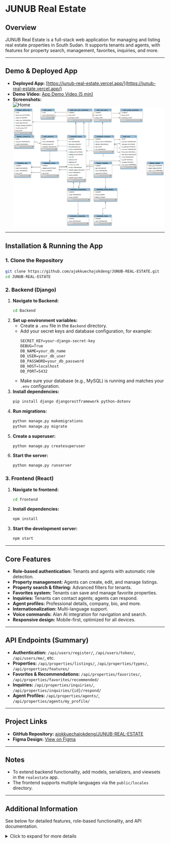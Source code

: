 # JUNUB Real Estate

## Overview

JUNUB Real Estate is a full-stack web application for managing and listing real estate properties in South Sudan. It supports tenants and agents, with features for property search, management, favorites, inquiries, and more.

---

## Demo & Deployed App

- **Deployed App:** [https://junub-real-estate.vercel.app/](https://junub-real-estate.vercel.app/)
- **Demo Video:** [App Demo Video (5 min)](https://drive.google.com/file/d/1BzOIYgXcOFGhmK4W23-hEkJyGSghgmmW/view?usp=sharing)
- **Screenshots:**  
  ![Home](c:/Users/HP/Pictures/Screenshots/Screenshot%202025-07-21%20231200.png)  
  ![Database Schema](./frontend/public/Images/Databases%20Schema.png)

---

## Installation & Running the App

### 1. Clone the Repository

```bash
git clone https://github.com/ajokkuechajokdeng/JUNUB-REAL-ESTATE.git
cd JUNUB-REAL-ESTATE
```

### 2. Backend (Django)

1. **Navigate to Backend:**
   ```bash
   cd Backend
   ```
2. **Set up environment variables:**
   - Create a `.env` file in the `Backend` directory.
   - Add your secret keys and database configuration, for example:
     ```
     SECRET_KEY=your-django-secret-key
     DEBUG=True
     DB_NAME=your_db_name
     DB_USER=your_db_user
     DB_PASSWORD=your_db_password
     DB_HOST=localhost
     DB_PORT=5432
     ```
   - Make sure your database (e.g., MySQL) is running and matches your `.env` configuration.
3. **Install dependencies:**
   ```bash
   pip install django djangorestframework python-dotenv
   ```
4. **Run migrations:**
   ```bash
   python manage.py makemigrations
   python manage.py migrate
   ```
5. **Create a superuser:**
   ```bash
   python manage.py createsuperuser
   ```
6. **Start the server:**
   ```bash
   python manage.py runserver
   ```

### 3. Frontend (React)

1. **Navigate to frontend:**
   ```bash
   cd frontend
   ```

2. **Install dependencies:**
   ```bash
   npm install
   ```
3. **Start the development server:**
   ```bash
   npm start
   ```

---

## Core Features

- **Role-based authentication:** Tenants and agents with automatic role detection.
- **Property management:** Agents can create, edit, and manage listings.
- **Property search & filtering:** Advanced filters for tenants.
- **Favorites system:** Tenants can save and manage favorite properties.
- **Inquiries:** Tenants can contact agents; agents can respond.
- **Agent profiles:** Professional details, company, bio, and more.
- **Internationalization:** Multi-language support.
- **Voice commands:** Alan AI integration for navigation and search.
- **Responsive design:** Mobile-first, optimized for all devices.

---

## API Endpoints (Summary)

- **Authentication:** `/api/users/register/`, `/api/users/token/`, `/api/users/me/`, etc.
- **Properties:** `/api/properties/listings/`, `/api/properties/types/`, `/api/properties/features/`
- **Favorites & Recommendations:** `/api/properties/favorites/`, `/api/properties/favorites/recommended/`
- **Inquiries:** `/api/properties/inquiries/`, `/api/properties/inquiries/{id}/respond/`
- **Agent Profiles:** `/api/properties/agents/`, `/api/properties/agents/my_profile/`

---

## Project Links

- **GitHub Repository:** [ajokkuechajokdeng/JUNUB-REAL-ESTATE](https://github.com/ajokkuechajokdeng/JUNUB-REAL-ESTATE.git)
- **Figma Design:** [View on Figma](https://www.figma.com/design/Vx4Vy7ZaK3JQ63eSZtiaFt/JUNUB-REAL-ESTATE..?node-id=0-1&t=xZecZrEgNEpufP3B-1)

---

## Notes

- To extend backend functionality, add models, serializers, and viewsets in the `realestate` app.
- The frontend supports multiple languages via the `public/locales` directory.

---

## Additional Information

See below for detailed features, role-based functionality, and API documentation.

<details>
<summary>Click to expand for more details</summary>

### User Registration and Login

- Register via `/api/users/register/` with role selection (`tenant` or `agent`).
- Login via `/api/users/token/` (automatic role detection).
- Example registration and login requests are provided in the full documentation.

### Role-Based Functionality

#### Tenant Features

- Property search, filtering, favorites, inquiries, dashboard, recommendations.

#### Agent Features

- Agent profile, property management, inquiry management, image management.

#### Professional Features

- Enhanced role-based access control, admin interface, error handling, logging, API documentation, advanced filtering.